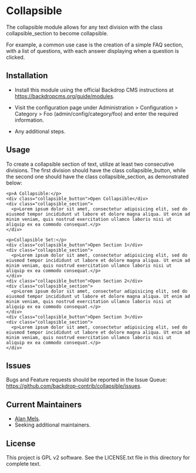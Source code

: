 # Collapsible

The collapsible module allows for any text division with the class collapsible_section to become collapsible.

For example, a common use case is the creation of a simple FAQ section, with a list of questions, with each answer displaying when a question is clicked.

## Installation

- Install this module using the official Backdrop CMS instructions at
  https://backdropcms.org/guide/modules.

- Visit the configuration page under Administration > Configuration > Category >
  Foo (admin/config/category/foo) and enter the required information.

- Any additional steps.

## Usage

To create a collapsible section of text, utilize at least two consecutive divisions. The first division should have the class collapsible_button, while the second one should have the class collapsible_section, as demonstrated below:

```
<p>A Collapsible:</p>
<div class="collapsible_button">Open Collapsible</div>
<div class="collapsible_section">
  <p>Lorem ipsum dolor sit amet, consectetur adipisicing elit, sed do eiusmod tempor incididunt ut labore et dolore magna aliqua. Ut enim ad minim veniam, quis nostrud exercitation ullamco laboris nisi ut aliquip ex ea commodo consequat.</p>
</div>

<p>Collapsible Set:</p>
<div class="collapsible_button">Open Section 1</div>
<div class="collapsible_section">
  <p>Lorem ipsum dolor sit amet, consectetur adipisicing elit, sed do eiusmod tempor incididunt ut labore et dolore magna aliqua. Ut enim ad minim veniam, quis nostrud exercitation ullamco laboris nisi ut aliquip ex ea commodo consequat.</p>
</div>
<div class="collapsible_button">Open Section 2</div>
<div class="collapsible_section">
  <p>Lorem ipsum dolor sit amet, consectetur adipisicing elit, sed do eiusmod tempor incididunt ut labore et dolore magna aliqua. Ut enim ad minim veniam, quis nostrud exercitation ullamco laboris nisi ut aliquip ex ea commodo consequat.</p>
</div>
<div class="collapsible_button">Open Section 3</div>
<div class="collapsible_section">
  <p>Lorem ipsum dolor sit amet, consectetur adipisicing elit, sed do eiusmod tempor incididunt ut labore et dolore magna aliqua. Ut enim ad minim veniam, quis nostrud exercitation ullamco laboris nisi ut aliquip ex ea commodo consequat.</p>
</div>
```

## Issues

Bugs and Feature requests should be reported in the Issue Queue:
https://github.com/backdrop-contrib/collapsible/issues.

## Current Maintainers

- [Alan Mels](https://github.com/alanmels).
- Seeking additional maintainers.

## License

This project is GPL v2 software.
See the LICENSE.txt file in this directory for complete text.


